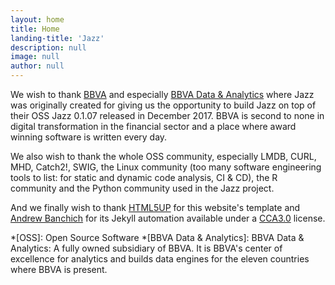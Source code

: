 ```yaml
---
layout: home
title: Home
landing-title: 'Jazz'
description: null
image: null
author: null
---
```


We wish to thank [BBVA](https://www.bbva.com) and especially [BBVA Data & Analytics](https://www.bbvadata.com) where Jazz was originally created
for giving us the opportunity to build Jazz on top of their OSS Jazz 0.1.07 released in December 2017. BBVA is second to none in digital transformation in the financial sector and a place where award winning software is written every day.


We also wish to thank the whole OSS community, especially LMDB, CURL, MHD, Catch2!, SWIG, the Linux community (too many software engineering tools to list: for static and dynamic code analysis, CI & CD), the R community and the Python community used in the Jazz project.


And we finally wish to thank [HTML5UP](https://html5up.net/) for this website's template and [Andrew Banchich](https://github.com/andrewbanchich/forty-jekyll-theme) for its Jekyll automation available under a [CCA3.0](https://creativecommons.org/licenses/by/3.0/) license.


*[OSS]: Open Source Software
*[BBVA Data & Analytics]: BBVA Data & Analytics: A fully owned subsidiary of BBVA. It is BBVA's center of excellence for analytics and builds data engines for the eleven countries where BBVA is present.
